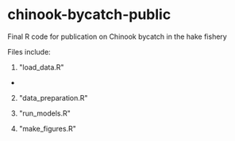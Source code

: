 # chinook-bycatch-public
Final R code for publication on Chinook bycatch in the hake fishery


Files include:

1. "load_data.R"
-

2. "data_preparation.R"


3. "run_models.R"

4. "make_figures.R"
